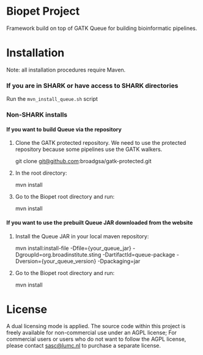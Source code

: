 Biopet Project
==============

Framework build on top of GATK Queue for building bioinformatic pipelines.


Installation
============

Note: all installation procedures require Maven.

### If you are in SHARK or have access to SHARK directories

Run the `mvn_install_queue.sh` script

### Non-SHARK installs

#### If you want to build Queue via the repository

1. Clone the GATK protected repository. We need to use the protected repository because some pipelines use the GATK walkers.

    git clone git@github.com:broadgsa/gatk-protected.git

2. In the root directory:

    mvn install

3. Go to the Biopet root directory and run:

    mvn install

#### If you want to use the prebuilt Queue JAR downloaded from the website

1. Install the Queue JAR in your local maven repository:

    mvn install:install-file -Dfile={your_queue_jar} -DgroupId=org.broadinstitute.sting -DartifactId=queue-package -Dversion={your_queue_version} -Dpackaging=jar

2. Go to the Biopet root directory and run:

    mvn install


License
=======

A dual licensing mode is applied. The source code within this project is freely available for non-commercial use under an AGPL license; For commercial users or users who do not want to follow the AGPL license, please contact [sasc@lumc.nl](mailto:sasc@lumc.nl) to purchase a separate license.
